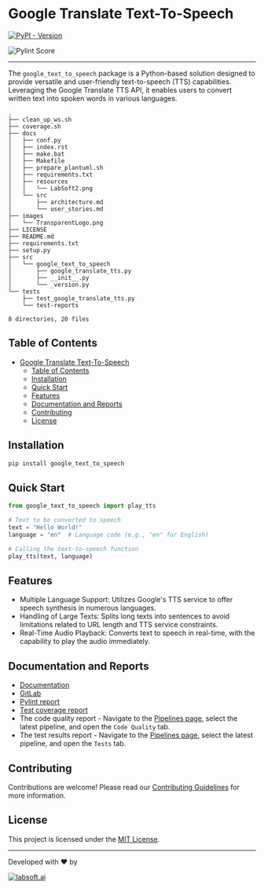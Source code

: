 # Google Translate Text-To-Speech

[![PyPI - Version](https://img.shields.io/pypi/v/google-text-to-speech)](https://pypi.org/project/google-text-to-speech)

![Pylint Score](https://labsoft-ai.gitlab.io/google-translate-tts/badges/pylint.svg)

---

The `google_text_to_speech` package is a Python-based solution designed to provide versatile and user-friendly text-to-speech (TTS) capabilities. Leveraging the Google Translate TTS API, it enables users to convert written text into spoken words in various languages.

```
.
├── clean_up_ws.sh
├── coverage.sh
├── docs
│   ├── conf.py
│   ├── index.rst
│   ├── make.bat
│   ├── Makefile
│   ├── prepare_plantuml.sh
│   ├── requirements.txt
│   ├── resources
│   │   └── LabSoft2.png
│   └── src
│       ├── architecture.md
│       └── user_stories.md
├── images
│   └── TransparentLogo.png
├── LICENSE
├── README.md
├── requirements.txt
├── setup.py
├── src
│   └── google_text_to_speech
│       ├── google_translate_tts.py
│       ├── __init__.py
│       └── _version.py
└── tests
    ├── test_google_translate_tts.py
    └── test-reports

8 directories, 20 files
```

## Table of Contents

- [Google Translate Text-To-Speech](#google-translate-text-to-speech)
  - [Table of Contents](#table-of-contents)
  - [Installation](#installation)
  - [Quick Start](#quick-start)
  - [Features](#features)
  - [Documentation and Reports](#documentation-and-reports)
  - [Contributing](#contributing)
  - [License](#license)

## Installation

```bash
pip install google_text_to_speech
```

## Quick Start

```python
from google_text_to_speech import play_tts

# Text to be converted to speech
text = "Hello World!"
language = "en"  # Language code (e.g., "en" for English)

# Calling the text-to-speech function
play_tts(text, language)
```

## Features

* Multiple Language Support: Utilizes Google's TTS service to offer speech synthesis in numerous languages.
* Handling of Large Texts: Splits long texts into sentences to avoid limitations related to URL length and TTS service constraints.
* Real-Time Audio Playback: Converts text to speech in real-time, with the capability to play the audio immediately.

## Documentation and Reports

* [Documentation](https://labsoft-ai.gitlab.io/google-translate-tts)
* [GitLab](https://gitlab.com/labsoft-ai/google-translate-tts)
* [Pylint report](https://labsoft-ai.gitlab.io/google-translate-tts/lint/index.html)
* [Test coverage report](https://labsoft-ai.gitlab.io/google-translate-tts/coverage_html_report/index.html)
* The code quality report - Navigate to the [Pipelines page](https://gitlab.com/labsoft-ai/google-translate-tts/-/pipelines), select the latest pipeline, and open the `Code Quality` tab.
* The test results report - Navigate to the [Pipelines page](https://gitlab.com/labsoft-ai/google-translate-tts/-/pipelines), select the latest pipeline, and open the `Tests` tab.

## Contributing

Contributions are welcome! Please read our [Contributing Guidelines](https://gitlab.com/labsoft-ai/google-translate-tts/-/wikis/home) for more information.

## License

This project is licensed under the [MIT License](LICENSE).

---

Developed with ❤️ by

 [![labsoft.ai](images/TransparentLogo.png)](https://labsoft.ai)
